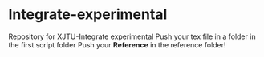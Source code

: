 # Integrate-experimental
Repository for XJTU-Integrate experimental
Push your tex file in a folder in the first script folder
Push your **Reference** in the reference folder!

